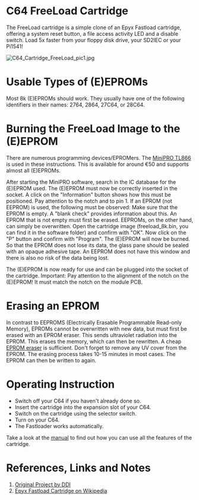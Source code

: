 # C64 FreeLoad Cartridge
The FreeLoad cartridge is a simple clone of an Epyx Fastload cartridge, offering a system reset button, a file access activity LED and a disable switch. Load 5x faster from your floppy disk drive, your SD2IEC or your Pi1541!

![C64_Cartridge_FreeLoad_pic1.jpg](https://raw.githubusercontent.com/wagiminator/C64-Collection/master/C64_Cartridge_FreeLoad/documentation/C64_Cartridge_FreeLoad_pic1.jpg)

# Usable Types of (E)EPROMs
Most 8k (E)EPROMs should work. They usually have one of the following identifiers in their names: 2764, 2864, 27C64, or 28C64.

# Burning the FreeLoad Image to the (E)EPROM 
There are numerous programming devices/EPROMers. The [MiniPRO TL866](https://aliexpress.com/wholesale?SearchText=MiniPro+TL866) is used in these instructions. This is available for around €50 and supports almost all (E)EPROMs.

After starting the MiniPRO software, search in the IC database for the (E)EPROM used. The (E)EPROM must now be correctly inserted in the socket. A click on the "Information" button shows how this must be positioned. Pay attention to the notch and to pin 1. If an EPROM (not EEPROM) is used, the following must be observed: Make sure that the EPROM is empty. A "blank check" provides information about this. An EPROM that is not empty must first be erased. EEPROMs, on the other hand, can simply be overwritten. Open the cartridge image (freeload_8k.bin, you can find it in the software folder) and confirm with "OK". Now click on the "P" button and confirm with "Program". The (E)EPROM will now be burned. So that the EPROM does not lose its data, the glass pane should be sealed with an opaque adhesive tape. An EEPROM does not have this window and there is also no risk of the data being lost.

The (E)EPROM is now ready for use and can be plugged into the socket of the cartridge. Important: Pay attention to the alignment of the notch on the (E)EPROM! It must match the notch on the module PCB.

# Erasing an EPROM
In contrast to EEPROMS (Electrically Erasable Programmable Read-only Memory), EPROMs cannot be overwritten with new data, but must first be erased with an EPROM eraser. This sends ultraviolet radiation into the EPROM. This erases the memory, which can then be rewritten. A cheap [EPROM eraser](https://aliexpress.com/wholesale?SearchText=eprom+eraser) is sufficient. Don't forget to remove any UV cover from the EPROM. The erasing process takes 10-15 minutes in most cases. The EPROM can then be written to again.

# Operating Instruction
- Switch off your C64 if you haven't already done so.
- Insert the cartridge into the expansion slot of your C64.
- Switch on the cartridge using the selector switch.
- Turn on your C64.
- The Fastloader works automatically.

Take a look at the [manual](https://raw.githubusercontent.com/wagiminator/C64-Collection/master/C64_Cartridge_FreeLoad/documentation/Epyx_FastLoad_Manual.pdf) to find out how you can use all the features of the cartridge.

# References, Links and Notes
1. [Original Project by DDI](http://www.sys64738.net/ddifl/ddifl.htm)
2. [Epyx Fastload Cartridge on Wikipedia](https://en.wikipedia.org/wiki/Epyx_Fast_Load)

